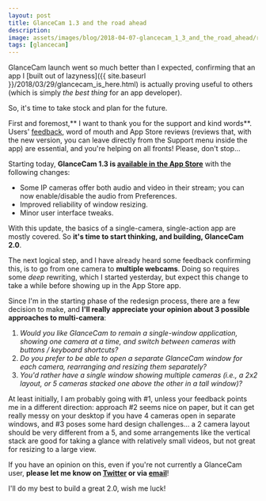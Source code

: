 ```yaml
---
layout: post
title: GlanceCam 1.3 and the road ahead
description:
image: assets/images/blog/2018-04-07-glancecam_1_3_and_the_road_ahead/review.png
tags: [glancecam]
---
```

GlanceCam launch went so much better than I expected, confirming that an app I [built out of lazyness]({{ site.baseurl }}/2018/03/29/glancecam_is_here.html) is actually proving useful to others (which is simply *the best thing* for an app developer).

So, it's time to take stock and plan for the future.

First and foremost,** I want to thank you for the support and kind words**. Users' [feedback](mailto:support@cdf1982.com), word of mouth and App Store reviews (reviews that, with the new version, you can leave directly from the Support menu inside the app) are essential, and you're helping on all fronts! Please, don't stop...

Starting today, **GlanceCam 1.3 is [available in the App Store](https://itunes.apple.com/us/app/glancecam-ip-webcam-viewer/id1360797896?l=it&ls=1&mt=12)** with the following changes:

-   Some IP cameras offer both audio and video in their stream; you can now enable/disable the audio from Preferences.
-   Improved reliability of window resizing.
-   Minor user interface tweaks.

With this update, the basics of a single-camera, single-action app are mostly covered. So **it's time to start thinking, and building, GlanceCam 2.0**.

The next logical step, and I have already heard some feedback confirming this, is to go from one camera to **multiple webcams**.
Doing so requires some *deep* rewriting, which I started yesterday, but expect this change to take a while before showing up in the App Store app.

Since I'm in the starting phase of the redesign process, there are a few decision to make, and **I'll really appreciate your opinion about 3 possible approaches to multi-camera**:

1.  *Would you like GlanceCam to remain a single-window application, showing one camera at a time, and switch between cameras with buttons / keyboard shortcuts?*
2.  *Do you prefer to be able to open a separate GlanceCam window for each camera, rearranging and resizing them separately?*
3.  *You'd rather have a single window showing multiple cameras (i.e., a 2x2 layout, or 5 cameras stacked one above the other in a tall window)?*

At least initially, I am probably going with #1, unless your feedback points me in a different direction: approach #2 seems nice on paper, but it can get really messy on your desktop if you have 4 cameras open in separate windows, and #3 poses some hard design challenges... a 2 camera layout should be very different from a 5, and some arrangements like the vertical stack are good for taking a glance with relatively small videos, but not great for resizing to a large view.

If you have an opinion on this, even if you're not currently a GlanceCam user, **please let me know on [Twitter](https://twitter.com/cdf1982) or via [email](mailto:support@cdf1982.com)**!

I'll do my best to build a great 2.0, wish me luck!